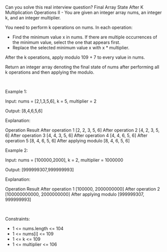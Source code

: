 Can you solve this real interview question? Final Array State After K Multiplication Operations II - You are given an integer array nums, an integer k, and an integer multiplier.

You need to perform k operations on nums. In each operation:

 * Find the minimum value x in nums. If there are multiple occurrences of the minimum value, select the one that appears first.
 * Replace the selected minimum value x with x * multiplier.

After the k operations, apply modulo 109 + 7 to every value in nums.

Return an integer array denoting the final state of nums after performing all k operations and then applying the modulo.

 

Example 1:

Input: nums = [2,1,3,5,6], k = 5, multiplier = 2

Output: [8,4,6,5,6]

Explanation:

Operation Result After operation 1 [2, 2, 3, 5, 6] After operation 2 [4, 2, 3, 5, 6] After operation 3 [4, 4, 3, 5, 6] After operation 4 [4, 4, 6, 5, 6] After operation 5 [8, 4, 6, 5, 6] After applying modulo [8, 4, 6, 5, 6]

Example 2:

Input: nums = [100000,2000], k = 2, multiplier = 1000000

Output: [999999307,999999993]

Explanation:

Operation Result After operation 1 [100000, 2000000000] After operation 2 [100000000000, 2000000000] After applying modulo [999999307, 999999993]

 

Constraints:

 * 1 <= nums.length <= 104
 * 1 <= nums[i] <= 109
 * 1 <= k <= 109
 * 1 <= multiplier <= 106